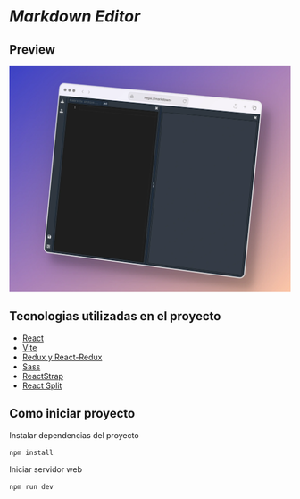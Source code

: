 # **_Markdown Editor_**

## Preview

![markdown-editor-preview](./preview/MarkdownEditorReact.webp)

## **Tecnologias utilizadas en el proyecto**

- [React](https://reactjs.org/)
- [Vite](https://vitejs.dev/)
- [Redux y React-Redux](https://redux.js.org/)
- [Sass](https://sass-lang.com/)
- [ReactStrap](https://reactstrap.github.io/?path=/docs/home-installation--page)
- [React Split](https://split.js.org/)

## **Como iniciar proyecto**

Instalar dependencias del proyecto
```
npm install
```

Iniciar servidor web
```
npm run dev
```
